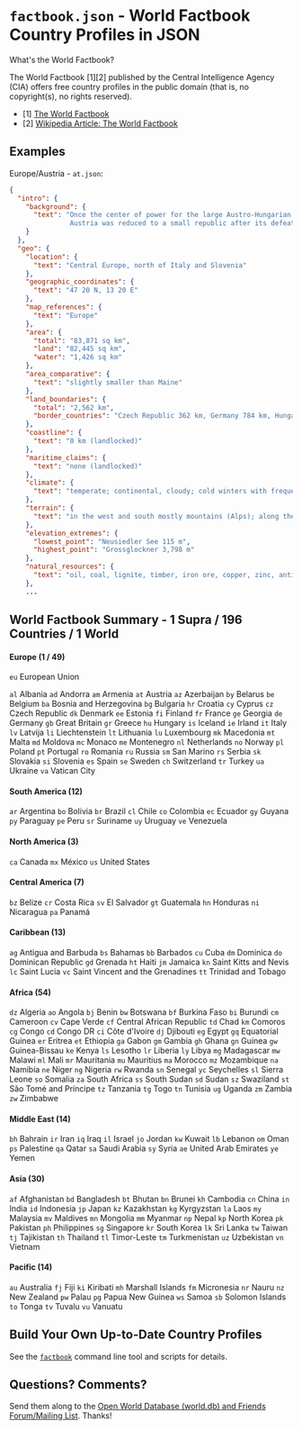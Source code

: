 #  `factbook.json` - World Factbook Country Profiles in JSON 

What's the World Factbook?

The World Factbook [1][2] published by the Central Intelligence Agency (CIA)
offers free country profiles in the public domain (that is, no copyright(s), no rights reserved).

- [1] [The World Factbook](https://www.cia.gov/library/publications/the-world-factbook/)
- [2] [Wikipedia Article: The World Factbook](http://en.wikipedia.org/wiki/The_World_Factbook)


## Examples

Europe/Austria - `at.json`: 

```json
{
  "intro": {
    "background": {
      "text": "Once the center of power for the large Austro-Hungarian Empire,
               Austria was reduced to a small republic after its defeat in World War ..."
    }
  },
  "geo": {
    "location": {
      "text": "Central Europe, north of Italy and Slovenia"
    },
    "geographic_coordinates": {
      "text": "47 20 N, 13 20 E"
    },
    "map_references": {
      "text": "Europe"
    },
    "area": {
      "total": "83,871 sq km",
      "land": "82,445 sq km",
      "water": "1,426 sq km"
    },
    "area_comparative": {
      "text": "slightly smaller than Maine"
    },
    "land_boundaries": {
      "total": "2,562 km",
      "border_countries": "Czech Republic 362 km, Germany 784 km, Hungary 366 km, Italy 430 km, Liechtenstein 35 km, Slovakia 91 km, Slovenia 330 km, Switzerland 164 km"
    },
    "coastline": {
      "text": "0 km (landlocked)"
    },
    "maritime_claims": {
      "text": "none (landlocked)"
    },
    "climate": {
      "text": "temperate; continental, cloudy; cold winters with frequent rain and some snow in lowlands and snow in mountains; moderate summers with occasional showers"
    },
    "terrain": {
      "text": "in the west and south mostly mountains (Alps); along the eastern and northern margins mostly flat or gently sloping"
    },
    "elevation_extremes": {
      "lowest_point": "Neusiedler See 115 m",
      "highest_point": "Grossglockner 3,798 m"
    },
    "natural_resources": {
      "text": "oil, coal, lignite, timber, iron ore, copper, zinc, antimony, magnesite, tungsten, graphite, salt, hydropower"
    },
    ...
```

## World Factbook Summary -  1 Supra / 196 Countries / 1 World

#### Europe (1 / 49)

`eu` European Union

`al` Albania
`ad` Andorra
`am` Armenia
`at` Austria
`az` Azerbaijan
`by` Belarus
`be` Belgium
`ba` Bosnia and Herzegovina
`bg` Bulgaria
`hr` Croatia
`cy` Cyprus
`cz` Czech Republic
`dk` Denmark
`ee` Estonia
`fi` Finland
`fr` France
`ge` Georgia
`de` Germany
`gb` Great Britain
`gr` Greece
`hu` Hungary
`is` Iceland
`ie` Irland
`it` Italy
`lv` Latvija
`li` Liechtenstein
`lt` Lithuania
`lu` Luxembourg
`mk` Macedonia
`mt` Malta
`md` Moldova
`mc` Monaco
`me` Montenegro
`nl` Netherlands
`no` Norway
`pl` Poland
`pt` Portugal
`ro` Romania
`ru` Russia
`sm` San Marino
`rs` Serbia
`sk` Slovakia
`si` Slovenia
`es` Spain
`se` Sweden
`ch` Switzerland
`tr` Turkey
`ua` Ukraine
`va` Vatican City


#### South America (12)

`ar` Argentina
`bo` Bolivia
`br` Brazil
`cl` Chile
`co` Colombia
`ec` Ecuador
`gy` Guyana
`py` Paraguay
`pe` Peru
`sr` Suriname
`uy` Uruguay
`ve` Venezuela


#### North America (3)

`ca` Canada
`mx` México
`us` United States


#### Central America (7)

`bz` Belize
`cr` Costa Rica
`sv` El Salvador
`gt` Guatemala
`hn` Honduras
`ni` Nicaragua
`pa` Panamá


#### Caribbean (13)

`ag` Antigua and Barbuda
`bs` Bahamas
`bb` Barbados
`cu` Cuba
`dm` Dominica
`do` Dominican Republic
`gd` Grenada
`ht` Haiti
`jm` Jamaica
`kn` Saint Kitts and Nevis
`lc` Saint Lucia
`vc` Saint Vincent and the Grenadines
`tt` Trinidad and Tobago


#### Africa (54)

`dz` Algeria
`ao` Angola
`bj` Benin
`bw` Botswana
`bf` Burkina Faso
`bi` Burundi
`cm` Cameroon
`cv` Cape Verde
`cf` Central African Republic
`td` Chad
`km` Comoros
`cg` Congo
`cd` Congo DR
`ci` Côte d'Ivoire
`dj` Djibouti
`eg` Egypt
`gq` Equatorial Guinea
`er` Eritrea
`et` Ethiopia
`ga` Gabon
`gm` Gambia
`gh` Ghana
`gn` Guinea
`gw` Guinea-Bissau
`ke` Kenya
`ls` Lesotho
`lr` Liberia
`ly` Libya
`mg` Madagascar
`mw` Malawi
`ml` Mali
`mr` Mauritania
`mu` Mauritius
`ma` Morocco
`mz` Mozambique
`na` Namibia
`ne` Niger
`ng` Nigeria
`rw` Rwanda
`sn` Senegal
`yc` Seychelles
`sl` Sierra Leone
`so` Somalia
`za` South Africa
`ss` South Sudan
`sd` Sudan
`sz` Swaziland
`st` São Tomé and Príncipe
`tz` Tanzania
`tg` Togo
`tn` Tunisia
`ug` Uganda
`zm` Zambia
`zw` Zimbabwe



#### Middle East (14)

`bh` Bahrain
`ir` Iran
`iq` Iraq
`il` Israel
`jo` Jordan
`kw` Kuwait
`lb` Lebanon
`om` Oman
`ps` Palestine
`qa` Qatar
`sa` Saudi Arabia
`sy` Syria
`ae` United Arab Emirates
`ye` Yemen


#### Asia (30)

`af` Afghanistan
`bd` Bangladesh
`bt` Bhutan
`bn` Brunei
`kh` Cambodia
`cn` China
`in` India
`id` Indonesia
`jp` Japan
`kz` Kazakhstan
`kg` Kyrgyzstan
`la` Laos
`my` Malaysia
`mv` Maldives
`mn` Mongolia
`mm` Myanmar
`np` Nepal
`kp` North Korea
`pk` Pakistan
`ph` Philippines
`sg` Singapore
`kr` South Korea
`lk` Sri Lanka
`tw` Taiwan
`tj` Tajikistan
`th` Thailand
`tl` Timor-Leste
`tm` Turkmenistan
`uz` Uzbekistan
`vn` Vietnam


#### Pacific (14)

`au` Australia
`fj` Fiji
`ki` Kiribati
`mh` Marshall Islands
`fm` Micronesia
`nr` Nauru 
`nz` New Zealand
`pw` Palau
`pg` Papua New Guinea
`ws` Samoa
`sb` Solomon Islands
`to` Tonga
`tv` Tuvalu
`vu` Vanuatu


## Build Your Own Up-to-Date Country Profiles

See the [`factbook`](https://github.com/worlddb/factbook.ruby)
command line tool and scripts for details.


## Questions? Comments?

Send them along to the [Open World Database (world.db) and Friends Forum/Mailing List](http://groups.google.com/group/openmundi). 
Thanks!
